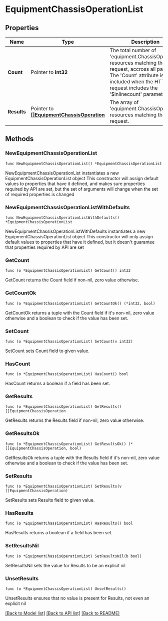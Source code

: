 # EquipmentChassisOperationList

## Properties

Name | Type | Description | Notes
------------ | ------------- | ------------- | -------------
**Count** | Pointer to **int32** | The total number of &#39;equipment.ChassisOperation&#39; resources matching the request, accross all pages. The &#39;Count&#39; attribute is included when the HTTP GET request includes the &#39;$inlinecount&#39; parameter. | [optional] 
**Results** | Pointer to [**[]EquipmentChassisOperation**](EquipmentChassisOperation.md) | The array of &#39;equipment.ChassisOperation&#39; resources matching the request. | [optional] 

## Methods

### NewEquipmentChassisOperationList

`func NewEquipmentChassisOperationList() *EquipmentChassisOperationList`

NewEquipmentChassisOperationList instantiates a new EquipmentChassisOperationList object
This constructor will assign default values to properties that have it defined,
and makes sure properties required by API are set, but the set of arguments
will change when the set of required properties is changed

### NewEquipmentChassisOperationListWithDefaults

`func NewEquipmentChassisOperationListWithDefaults() *EquipmentChassisOperationList`

NewEquipmentChassisOperationListWithDefaults instantiates a new EquipmentChassisOperationList object
This constructor will only assign default values to properties that have it defined,
but it doesn't guarantee that properties required by API are set

### GetCount

`func (o *EquipmentChassisOperationList) GetCount() int32`

GetCount returns the Count field if non-nil, zero value otherwise.

### GetCountOk

`func (o *EquipmentChassisOperationList) GetCountOk() (*int32, bool)`

GetCountOk returns a tuple with the Count field if it's non-nil, zero value otherwise
and a boolean to check if the value has been set.

### SetCount

`func (o *EquipmentChassisOperationList) SetCount(v int32)`

SetCount sets Count field to given value.

### HasCount

`func (o *EquipmentChassisOperationList) HasCount() bool`

HasCount returns a boolean if a field has been set.

### GetResults

`func (o *EquipmentChassisOperationList) GetResults() []EquipmentChassisOperation`

GetResults returns the Results field if non-nil, zero value otherwise.

### GetResultsOk

`func (o *EquipmentChassisOperationList) GetResultsOk() (*[]EquipmentChassisOperation, bool)`

GetResultsOk returns a tuple with the Results field if it's non-nil, zero value otherwise
and a boolean to check if the value has been set.

### SetResults

`func (o *EquipmentChassisOperationList) SetResults(v []EquipmentChassisOperation)`

SetResults sets Results field to given value.

### HasResults

`func (o *EquipmentChassisOperationList) HasResults() bool`

HasResults returns a boolean if a field has been set.

### SetResultsNil

`func (o *EquipmentChassisOperationList) SetResultsNil(b bool)`

 SetResultsNil sets the value for Results to be an explicit nil

### UnsetResults
`func (o *EquipmentChassisOperationList) UnsetResults()`

UnsetResults ensures that no value is present for Results, not even an explicit nil

[[Back to Model list]](../README.md#documentation-for-models) [[Back to API list]](../README.md#documentation-for-api-endpoints) [[Back to README]](../README.md)


